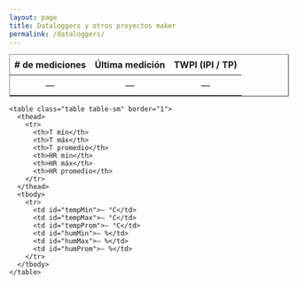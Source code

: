 ```yaml
---
layout: page
title: Dataloggers y otros proyectos maker
permalink: /dataloggers/
---
```


<!-- ✅ Modernizado para Chart.js v4 y carga JSON vía fetch -->

<head>
  <meta charset="utf-8" />
  <title>Datalogger SHT31</title>
  <!-- Chart.js v4 -->
  <script src="https://cdn.jsdelivr.net/npm/chart.js@4.4.0/dist/chart.umd.min.js"></script>

  <!-- Bootstrap (para estilos de la tabla integrada) -->
  <link rel="stylesheet" href="https://cdn.jsdelivr.net/npm/bootstrap@4.0.0/dist/css/bootstrap.min.css">

  <style>
    canvas {
      -moz-user-select: none;
      -webkit-user-select: none;
      -ms-user-select: none;
    }

    .chart-container {
      position: relative;
      width: 100%;
      max-width: 900px;
      margin: 20px auto;
    }

    .text-center {
      text-align: center;
    }

    /* Estilos para la tabla de resumen integrada */
    table { border-collapse: collapse; width: auto; margin-bottom: 1rem; }
    th, td { border-bottom: 1px solid; padding: 8px; text-align: center; }
    th { font-weight: bold; border-left: none; border-right: none; border-top: none; }
    td { border-left: none; border-right: none; }

    /* Ajustes responsivos menores */
    .table-sm { max-width: 900px; margin: 0 auto 1rem; }
    .container h2 { text-align: center; margin-top: 1rem; }
  </style>
</head>

<body>
  <div class="container">
<table class="table table-sm" border="1">
  <thead class="thead-light">
    <tr>
      <th># de mediciones</th>
      <th>Última medición</th>
      <th>TWPI (IPI / TP)</th>
    </tr>
  </thead>
  <tbody>
    <tr>
      <td id="totalLineas">—</td>
      <td id="ultimaFecha">—</td>
      <td id="twpiResumen">—</td>
    </tr>
  </tbody>
</table>

    <table class="table table-sm" border="1">
      <thead>
        <tr>
          <th>T mín</th>
          <th>T máx</th>
          <th>T promedio</th>
          <th>HR mín</th>
          <th>HR máx</th>
          <th>HR promedio</th>
        </tr>
      </thead>
      <tbody>
        <tr>
          <td id="tempMin">— °C</td>
          <td id="tempMax">— °C</td>
          <td id="tempProm">— °C</td>
          <td id="humMin">— %</td>
          <td id="humMax">— %</td>
          <td id="humProm">— %</td>
        </tr>
      </tbody>
    </table>
  </div>

  <div class="chart-container">
    <canvas id="myChart"></canvas>
  </div>

  <script>
    async function cargarDatos() {
      try {
        // 🔹 1. Cargar el JSON remoto (usar ruta absoluta para evitar problemas de ruta)
        const response = await fetch('https://gustavolsj.github.io/datos.json');
        const data = await response.json();

        // 🔹 2. Filtrar los últimos 1500 registros (igual que antes)
        const ultimos = data.slice(-1500);

        // 🔹 3. Extraer campos
        const labels = ultimos.map(d => d.fecha || d.Fecha || d.time || d.fecha_hora || ''); // Ajusta según tu JSON
        const temperaturas = ultimos.map(d => parseFloat(d.temperatura || d.temp || d.Temperatura || 0));
        const humedades = ultimos.map(d => parseFloat(d.humedad || d.Humedad || d.hum || 0));

        // 🔹 4. Crear el gráfico
        const ctx = document.getElementById('myChart').getContext('2d');
        new Chart(ctx, {
          type: 'line',
          data: {
            labels: labels,
            datasets: [
              {
                label: 'Temperatura (°C)',
                data: temperaturas,
                borderColor: 'rgb(255, 99, 132)',
                backgroundColor: 'rgba(255, 99, 132, 0.1)',
                yAxisID: 'y1',
                tension: 0.2,
                fill: false
              },
              {
                label: 'Humedad (%)',
                data: humedades,
                borderColor: 'rgb(54, 162, 235)',
                backgroundColor: 'rgba(54, 162, 235, 0.1)',
                yAxisID: 'y2',
                tension: 0.2,
                fill: false
              }
            ]
          },
          options: {
            responsive: true,
            interaction: {
              mode: 'index',
              intersect: false
            },
            stacked: false,
            plugins: {
              title: {
                display: true,
                text: 'Datalogger SHT31: Temperatura y Humedad Relativa'
              },
              legend: {
                position: 'top'
              }
            },
            scales: {
              x: {
                title: {
                  display: true,
                  text: 'Fecha'
                }
              },
              y1: {
                type: 'linear',
                display: true,
                position: 'left',
                title: {
                  display: true,
                  text: 'Temperatura (°C)'
                }
              },
              y2: {
                type: 'linear',
                display: true,
                position: 'right',
                title: {
                  display: true,
                  text: 'Humedad (%)'
                },
                grid: {
                  drawOnChartArea: false
                }
              }
            }
          }
        });

      } catch (error) {
        console.error('Error al cargar o procesar los datos:', error);
        const canvas = document.getElementById('myChart');
        if (canvas) {
          canvas.outerHTML = `<p style="color:red;text-align:center;">Error al cargar los datos del JSON.</p>`;
        }
      }
    }

    // --------------------------
    // Script para la tabla de resumen
    // --------------------------
    function parseNumber(v) {
      if (v === null || v === undefined) return NaN;
      return parseFloat(String(v).trim().replace(',', '.'));
    }

    async function cargarTabla() {
      try {
        // Usar ruta absoluta consistente con el gráfico
        const resp = await fetch('https://gustavolsj.github.io/datos.json');
        if (!resp.ok) throw new Error('Error al cargar datos.json: ' + resp.status);
        const json = await resp.json();

        // Acepta tanto un array directo como { data: [...] }
        const registros = Array.isArray(json) ? json : (Array.isArray(json.data) ? json.data : []);
        const fechas = [];
        const temperaturas = [];
        const humedades = [];

        registros.forEach(r => {
          // tu JSON usa: "fecha_hora", "temperatura", "humedad"
          const fecha = r['fecha_hora'] ?? r['fecha'] ?? r['date'] ?? r['time'] ?? '';
          const tempRaw = r['temperatura'] ?? r['temp'] ?? r['temperature'];
          const humRaw = r['humedad'] ?? r['hum'] ?? r['humidity'];

          const temp = parseNumber(tempRaw);
          const hum = parseNumber(humRaw);

          fechas.push(fecha ? String(fecha).trim() : '');

          if (!Number.isNaN(temp)) temperaturas.push(temp);
          if (!Number.isNaN(hum)) humedades.push(hum);
        });

        const totalLineas = registros.length;
        // tomar la última fecha no vacía (asume que el JSON está en orden cronológico)
        const fechasValidas = fechas.filter(f => f && f.length);
        const ultimaFecha = fechasValidas.length ? fechasValidas[fechasValidas.length - 1] : '—';

        function safeMin(arr) { return arr.length ? Math.min(...arr) : null; }
        function safeMax(arr) { return arr.length ? Math.max(...arr) : null; }
        function safeProm(arr) { return arr.length ? (arr.reduce((a,b) => a + b, 0) / arr.length) : null; }

        const tempMin = safeMin(temperaturas);
        const tempMax = safeMax(temperaturas);
        const tempProm = safeProm(temperaturas);

        const humMin = safeMin(humedades);
        const humMax = safeMax(humedades);
        const humProm = safeProm(humedades);

        // Actualiza DOM
        document.getElementById("totalLineas").textContent = totalLineas;
        document.getElementById("ultimaFecha").textContent = ultimaFecha;

        document.getElementById("tempMin").textContent = tempMin !== null ? tempMin.toFixed(2) + ' °C' : '— °C';
        document.getElementById("tempMax").textContent = tempMax !== null ? tempMax.toFixed(2) + ' °C' : '— °C';

        document.getElementById("tempProm").textContent = tempProm !== null ? tempProm.toFixed(2) + ' °C' : '— °C';

        document.getElementById("humMin").textContent = humMin !== null ? humMin.toFixed(2) + ' %' : '— %';
        document.getElementById("humMax").textContent = humMax !== null ? humMax.toFixed(2) + ' %' : '— %';
        document.getElementById("humProm").textContent = humProm !== null ? humProm.toFixed(2) + ' %' : '— %';
      } catch (err) {
        console.error(err);
        const tl = document.getElementById("totalLineas");
        const uf = document.getElementById("ultimaFecha");
        if (tl) tl.textContent = 'Error';
        if (uf) uf.textContent = 'Error';
      }
    }
	
	function calcPI(tCelsius, rh, metodo) {
	  const tKelvin = parseFloat(tCelsius) + 273.15;
	  rh = parseFloat(rh);
	  const R = 8.314;
	  let years;

	  if (metodo === 'IPI') {
		years = Math.exp((95220 - 134.9 * rh) / (R * tKelvin) + (0.0284 * rh) - 28.023) / 360;
	  } else if (metodo === 'TP') {
		years = 1.0 / (rh * 5.9e12 * Math.exp(-90300 / (R * tKelvin)));
	  }

	  const rate = 1.0 / years;
	  return { rate, years };
	}

async function calcularTWPI() {
	  try {
		const resp = await fetch('https://gustavolsj.github.io/datos.json');
		const json = await resp.json();
		const registros = Array.isArray(json) ? json : (Array.isArray(json.data) ? json.data : []);

		let acumuladoIPI = 0;
		let acumuladoTP = 0;
		let total = 0;

		registros.forEach(r => {
		  const tempRaw = r['temperatura'] ?? r['temp'] ?? r['temperature'];
		  const humRaw = r['humedad'] ?? r['hum'] ?? r['humidity'];

		  const t = parseNumber(tempRaw);
		  const rh = parseNumber(humRaw);

		  if (!Number.isNaN(t) && !Number.isNaN(rh)) {
			const ipi = calcPI(t, rh, 'IPI');
			const tp = calcPI(t, rh, 'TP');
			acumuladoIPI += ipi.rate;
			acumuladoTP += tp.rate;
			total++;
		  }
		});

		const twpiIPI = total && acumuladoIPI ? Math.round(total / acumuladoIPI) : '—';
		const twpiTP = total && acumuladoTP ? Math.round(total / acumuladoTP) : '—';

		// document.getElementById("twpiResumen").textContent = `${twpiIPI} / ${twpiTP} años`;
		document.getElementById("twpiResumen").textContent = `${twpiIPI} años`;
	  } catch (err) {
		console.error("Error al calcular TWPI:", err);
		document.getElementById("twpiResumen").textContent = 'Error';
	  }
	}

    // Ejecutar cuando cargue la página: correr ambos cargadores
    window.onload = function() {
      cargarDatos();
      cargarTabla();
      calcularTWPI();

    };
  </script>
</body>
